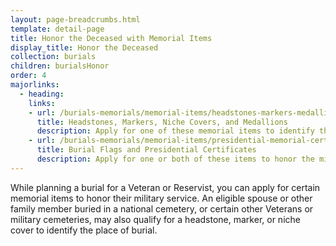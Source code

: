 ```yaml
---
layout: page-breadcrumbs.html
template: detail-page
title: Honor the Deceased with Memorial Items
display_title: Honor the Deceased
collection: burials
children: burialsHonor
order: 4
majorlinks:
  - heading:
    links:
    - url: /burials-memorials/memorial-items/headstones-markers-medallions/
      title: Headstones, Markers, Niche Covers, and Medallions
      description: Apply for one of these memorial items to identify the place of burial of a deceased Veteran or eligible spouse or other family member.
    - url: /burials-memorials/memorial-items/presidential-memorial-certificates/
      title: Burial Flags and Presidential Certificates
      description: Apply for one or both of these items to honor the military service of a deceased Veteran or Reservist.
---
```

<div class="va-introtext">
While planning a burial for a Veteran or Reservist, you can apply for certain memorial items to honor their military service. An eligible spouse or other family member buried in a national cemetery, or certain other Veterans or military cemeteries, may also qualify for a headstone, marker, or niche cover to identify the place of burial.

</div>
